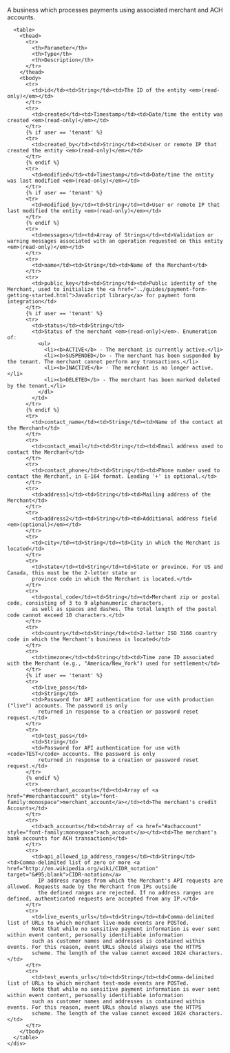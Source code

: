 <div class="method-area">
  <div class="method-copy">
    <div class="method-copy-padding">
      <p>A business which processes payments using associated merchant and ACH accounts.</p>

      <table>
        <thead>
          <tr>
            <th>Parameter</th>
            <th>Type</th>
            <th>Description</th>
          </tr>
        </thead>
        <tbody>
          <tr>
            <td>id</td><td>String</td><td>The ID of the entity <em>(read-only)</em></td>
          </tr>
          <tr>
            <td>created</td><td>Timestamp</td><td>Date/time the entity was created <em>(read-only)</em></td>
          </tr>
          {% if user == 'tenant' %}
          <tr>
            <td>created_by</td><td>String</td><td>User or remote IP that created the entity <em>(read-only)</em></td>
          </tr>
          {% endif %}
          <tr>
            <td>modified</td><td>Timestamp</td><td>Date/time the entity was last modified <em>(read-only)</em></td>
          </tr>
          {% if user == 'tenant' %}
          <tr>
            <td>modified_by</td><td>String</td><td>User or remote IP that last modified the entity <em>(read-only)</em></td>
          </tr>
          {% endif %}
          <tr>
            <td>messages</td><td>Array of Strings</td><td>Validation or warning messages associated with an operation requested on this entity <em>(read-only)</em></td>
          </tr>
          <tr>
            <td>name</td><td>String</td><td>Name of the Merchant</td>
          </tr>
          <tr>
            <td>public_key</td><td>String</td><td>Public identity of the Merchant, used to initialize the <a href="../guides/payment-form-getting-started.html">JavaScript library</a> for payment form integration</td>
          </tr>
          {% if user == 'tenant' %}
          <tr>
            <td>status</td><td>String</td>
            <td>Status of the merchant <em>(read-only)</em>. Enumeration of:
              <ul>
                <li><b>ACTIVE</b> - The merchant is currently active.</li>
                <li><b>SUSPENDED</b> - The merchant has been suspended by the tenant. The merchant cannot perform any transactions.</li>
                <li><b>INACTIVE</b> - The merchant is no longer active.</li>
                <li><b>DELETED</b> - The merchant has been marked deleted by the tenant.</li>
              </dl>
            </td>
          </tr>
          {% endif %}
          <tr>
            <td>contact_name</td><td>String</td><td>Name of the contact at the Merchant</td>
          </tr>
          <tr>
            <td>contact_email</td><td>String</td><td>Email address used to contact the Merchant</td>
          </tr>
          <tr>
            <td>contact_phone</td><td>String</td><td>Phone number used to contact the Merchant, in E-164 format. Leading '+' is optional.</td>
          </tr>
          <tr>
            <td>address1</td><td>String</td><td>Mailing address of the Merchant</td>
          </tr>
          <tr>
            <td>address2</td><td>String</td><td>Additional address field <em>(optional)</em></td>
          </tr>
          <tr>
            <td>city</td><td>String</td><td>City in which the Merchant is located</td>
          </tr>
          <tr>
            <td>state</td><td>String</td><td>State or province. For US and Canada, this must be the 2-letter state or
            province code in which the Merchant is located.</td>
          </tr>
          <tr>
            <td>postal_code</td><td>String</td><td>Merchant zip or postal code, consisting of 3 to 9 alphanumeric characters,
            as well as spaces and dashes. The total length of the postal code cannot exceed 10 characters.</td>
          </tr>
          <tr>
            <td>country</td><td>String</td><td>2-letter ISO 3166 country code in which the Merchant's business is located</td>
          </tr>
          <tr>
            <td>timezone</td><td>String</td><td>Time zone ID associated with the Merchant (e.g., "America/New_York") used for settlement</td>
          </tr>
          {% if user == 'tenant' %}
          <tr>
            <td>live_pass</td>
            <td>String</td>
            <td>Password for API authentication for use with production ("live") accounts. The password is only
              returned in response to a creation or password reset request.</td>
          </tr>
          <tr>
            <td>test_pass</td>
            <td>String</td>
            <td>Password for API authentication for use with <code>TEST</code> accounts. The password is only
              returned in response to a creation or password reset request.</td>
          </tr>
          {% endif %}
          <tr>
            <td>merchant_accounts</td><td>Array of <a href="#merchantaccount" style="font-family:monospace">merchant_account</a></td><td>The merchant's credit Accounts</td>
          </tr>
          <tr>
            <td>ach_accounts</td><td>Array of <a href="#achaccount" style="font-family:monospace">ach_account</a></td><td>The merchant's bank accounts for ACH transactions</td>
          </tr>
          <tr>
            <td>api_allowed_ip_address_ranges</td><td>String</td><td>Comma-delimited list of zero or more <a href="http://en.wikipedia.org/wiki/CIDR_notation" target="&#95;blank">CIDR-notation</a>
              IP address ranges from which the Merchant's API requests are allowed. Requests made by the Merchant from IPs outside
              the defined ranges are rejected. If no address ranges are defined, authenticated requests are accepted from any IP.</td>
          </tr>
          <tr>
            <td>live_events_urls</td><td>String</td><td>Comma-delimited list of URLs to which merchant live-mode events are POSTed.
            Note that while no sensitive payment information is ever sent within event content, personally identifiable information
            such as customer names and addresses is contained within events. For this reason, event URLs should always use the HTTPS
            scheme. The length of the value cannot exceed 1024 characters.</td>
          </tr>
          <tr>
            <td>test_events_urls</td><td>String</td><td>Comma-delimited list of URLs to which merchant test-mode events are POSTed.
            Note that while no sensitive payment information is ever sent within event content, personally identifiable information
            such as customer names and addresses is contained within events. For this reason, event URLs should always use the HTTPS
            scheme. The length of the value cannot exceed 1024 characters.</td>
          </tr>
        </tbody>
      </table>
    </div>
  </div>
</div>
